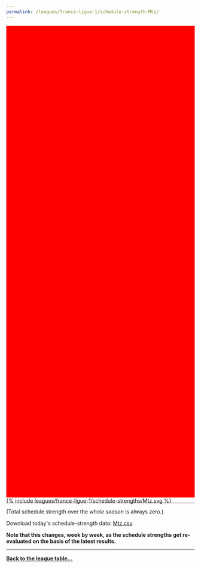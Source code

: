 ```yaml
---
permalink: /leagues/france-ligue-1/schedule-strength-Mtz/
---
```


<style>
.svg-wrap {
    background-color:red;
    height:0;
    padding-top:250%; /* 350px/550px */
    position: relative;
}

svg {
    background-color: white;
    height: 100%;
    display:block;
    width: 100%;
    position: absolute;
    top:0;
    left:0;
}
</style>


<div class="svg-wrap">
{% include leagues/france-ligue-1/schedule-strengths/Mtz.svg %}
</div>

-----

(Total schedule strength over the *whole season* is always zero.)


Download today's schedule-strength data: [Mtz.csv](/assets/leagues/france-ligue-1/2021/schedule-strengths/Mtz.csv)

**Note that this changes, week by week, as the schedule strengths get re-evaluated on the
basis of the latest results.**

-----

[**Back to the league table...**](/leagues/france-ligue-1)


